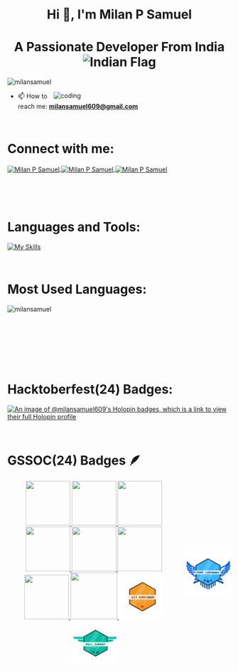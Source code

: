 <h1 align="center">Hi 👋, I'm Milan P Samuel</h1>
<h1 align="center">A Passionate Developer From India <img src="https://upload.wikimedia.org/wikipedia/en/4/41/Flag_of_India.svg" alt="Indian Flag" width="25" height="15"></h1>

<p align="left"> 
    <img src="https://komarev.com/ghpvc/?username=milansamuel&label=Profile%20views&color=0e75b6&style=flat" alt="milansamuel" /> 
</p>

<img align="right" alt="coding" width="400" src="https://octodex.github.com/images/daftpunktocat-guy.gif" />

- 📫 How to reach me: **milansamuel609@gmail.com**

<br>

<h1 align="left">Connect with me:</h1>
<p align="left">
    <a href="https://www.linkedin.com/in/milan-p-samuel-b54290242/" target="_blank">
        <img align="center" src="https://raw.githubusercontent.com/rahuldkjain/github-profile-readme-generator/master/src/images/icons/Social/linked-in-alt.svg" alt="Milan P Samuel" height="40" width="50" />
    </a>
    <a href="https://leetcode.com/u/milansamuel/" target="_blank">
        <img align="center" src="https://raw.githubusercontent.com/rahuldkjain/github-profile-readme-generator/master/src/images/icons/Social/leet-code.svg" alt="Milan P Samuel" height="40" width="50" />
    </a>
    <a href="https://www.hackerrank.com/profile/milansamuel609" target="_blank">
        <img align="center" src="https://raw.githubusercontent.com/rahuldkjain/github-profile-readme-generator/master/src/images/icons/Social/hackerrank.svg" alt="Milan P Samuel" height="50" width="50" />
    </a>
</p>

<br><br><br>

<h1 align="left">Languages and Tools:</h1>

[![My Skills](https://skillicons.dev/icons?i=java,python,html,css,js,mysql,unity,unreal,godot,blender,git,github,dynamodb,fastapi,linux,bash,docker,gitlab,jenkins,ansible,kubernetes,terraform,aws,azure)](https://skillicons.dev)

<br>

<h1 align="left">Most Used Languages:</h1>
<p>
    <img align="left" src="https://github-readme-stats.vercel.app/api/top-langs/?username=milansamuel609&layout=compact&theme=dark&hide_border=true&card_width=400" alt="milansamuel" />
</p>

<br><br><br><br><br><br>

<br>

# Hacktoberfest(24) Badges:
[![An image of @milansamuel609's Holopin badges, which is a link to view their full Holopin profile](https://holopin.me/milansamuel609)](https://holopin.io/@milansamuel609)

<br>

# GSSOC(24) Badges 🪶
<div style='display:flex; align-items:center; gap: 10px;' align='center'><a href="https://gssoc.girlscript.tech/leaderboard">
<img src="https://raw.githubusercontent.com/GSSoC24/Hack-Web3Conf/refs/heads/main/assets/Hack-Web3Conf%202024%20Badge%20(2).png" width="100px" height="100px" />
<img src="https://raw.githubusercontent.com/GSSoC24/Postman-Challenge/main/docs/assets/Postman%20White.png" width="100px" height="100px" />
<img src="https://raw.githubusercontent.com/GSSoC24/Postman-Challenge/main/docs/assets/1.png" width="100px" height="100px" />
<img src="https://raw.githubusercontent.com/GSSoC24/Postman-Challenge/main/docs/assets/2.png" width="100px" height="100px" />
<img src="https://raw.githubusercontent.com/GSSoC24/Postman-Challenge/main/docs/assets/3.png" width="100px" height="100px" />
<img src="https://raw.githubusercontent.com/GSSoC24/Postman-Challenge/main/docs/assets/4.png" width="100px" height="100px" />
<img src="https://raw.githubusercontent.com/GSSoC24/Postman-Challenge/main/docs/assets/5.png" width="100px" height="100px" />
<img src="https://raw.githubusercontent.com/GSSoC24/Postman-Challenge/main/docs/assets/6.png" width="105px" height="105px" />
<img src="https://raw.githubusercontent.com/GSSoC24/Contributor/refs/heads/main/assets/Git%20Explorer.png" width="100px" height="100px" />
<img src="https://raw.githubusercontent.com/GSSoC24/Contributor/refs/heads/main/assets/Pull%20Expert.png" width="100px" height="100px" /></a>
<img src="https://raw.githubusercontent.com/GSSoC24/Contributor/refs/heads/main/assets/Code%20Luminary.png" width="105px" height="105px" />
</div>
